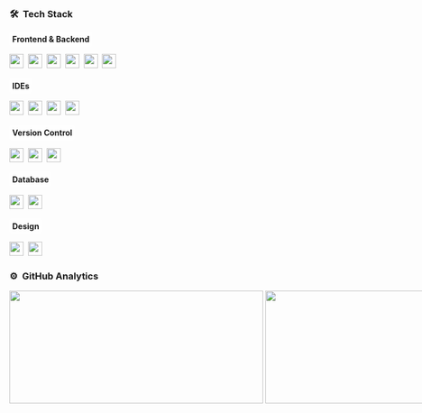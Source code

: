 ### 🛠 &nbsp;Tech Stack

#### <span style="background-color: rgba(255, 255, 255, 0.5); padding: 5px; border-radius: 5px;">Frontend & Backend</span>
<img src="https://img.shields.io/badge/-.NET%20Core-05122A?style=flat&logo=.net&logoColor=512BD4" height="25" />&nbsp;
<img src="https://img.shields.io/badge/-Blazor-05122A?style=flat&logo=blazor" height="25" />&nbsp;
<img src="https://img.shields.io/badge/-JavaScript-05122A?style=flat&logo=javascript" height="25" />&nbsp;
<img src="https://img.shields.io/badge/-Bootstrap-05122A?style=flat&logo=bootstrap&logoColor=563D7C" height="25" />&nbsp;
<img src="https://img.shields.io/badge/-HTML-05122A?style=flat&logo=HTML5" height="25" />&nbsp;
<img src="https://img.shields.io/badge/-CSS-05122A?style=flat&logo=CSS3&logoColor=1572B6" height="25" />&nbsp;

#### <span style="background-color: rgba(255, 255, 255, 0.5); padding: 5px; border-radius: 5px;">IDEs</span>
<img src="https://img.shields.io/badge/-Visual%20Studio-05122A?style=flat&logo=visual-studio&logoColor=5C2D91" height="25" />&nbsp;
<img src="https://img.shields.io/badge/-Visual%20Studio%20Code-05122A?style=flat&logo=visual-studio-code&logoColor=007ACC" height="25" />&nbsp;
<img src="https://img.shields.io/badge/-Eclipse-05122A?style=flat&logo=eclipse-ide&logoColor=2C2255" height="25" />&nbsp;
<img src="https://img.shields.io/badge/-Code::Blocks-05122A?style=flat&logo=codeblocks&logoColor=2C2255" height="25" />

#### <span style="background-color: rgba(255, 255, 255, 0.5); padding: 5px; border-radius: 5px;">Version Control</span>
<img src="https://img.shields.io/badge/-Git-05122A?style=flat&logo=git" height="25" />&nbsp;
<img src="https://img.shields.io/badge/-GitHub-05122A?style=flat&logo=github" height="25" />&nbsp;
<img src="https://img.shields.io/badge/-Markdown-05122A?style=flat&logo=markdown" height="25" />

#### <span style="background-color: rgba(255, 255, 255, 0.5); padding: 5px; border-radius: 5px;">Database</span>
<img src="https://img.shields.io/badge/-SQL%20Server-05122A?style=flat&logo=microsoft-sql-server&logoColor=CC2927" height="25" />&nbsp;
<img src="https://img.shields.io/badge/-MySQL-05122A?style=flat&logo=mysql&logoColor=4479A1" height="25" />

#### <span style="background-color: rgba(255, 255, 255, 0.5); padding: 5px; border-radius: 5px;">Design</span>
<img src="https://img.shields.io/badge/-Illustrator-05122A?style=flat&logo=adobe-illustrator" height="25" />&nbsp;
<img src="https://img.shields.io/badge/-Photoshop-05122A?style=flat&logo=adobe-photoshop" height="25" />


### ⚙️ &nbsp;GitHub Analytics
<div style="display:flex">
    <img height=200 width=450 align="center" src="https://github-readme-stats.vercel.app/api?username=LewanX&show_icons=true&theme=tokyonight" />&nbsp;
  <img height=200  width=400 align="center" src="https://github-readme-stats.vercel.app/api/top-langs/?username=LewanX&hide_progress=true&theme=tokyonight&layout=compact&langs_count=8&card_width=320" />
</div>


<!--
**LewanX/LewanX** is a ✨ _special_ ✨ repository because its `README.md` (this file) appears on your GitHub profile.

Here are some ideas to get you started:

- 🔭 I’m currently working on ...
- 🌱 I’m currently learning ...
- 👯 I’m looking to collaborate on ...
- 🤔 I’m looking for help with ...
- 💬 Ask me about ...
- 📫 How to reach me: ...
- 😄 Pronouns: ...
- ⚡ Fun fact: ...
-->
